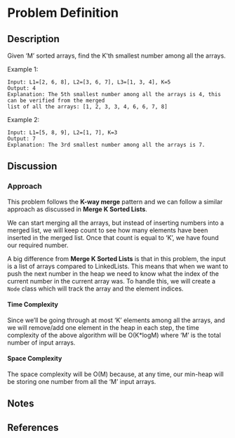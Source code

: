 # Problem Definition

## Description

Given ‘M’ sorted arrays, find the K'th smallest number among all the arrays.

Example 1:

```plaintext
Input: L1=[2, 6, 8], L2=[3, 6, 7], L3=[1, 3, 4], K=5
Output: 4
Explanation: The 5th smallest number among all the arrays is 4, this can be verified from the merged
list of all the arrays: [1, 2, 3, 3, 4, 6, 6, 7, 8]
```

Example 2:

```plaintext
Input: L1=[5, 8, 9], L2=[1, 7], K=3
Output: 7
Explanation: The 3rd smallest number among all the arrays is 7.
```

## Discussion

### Approach

This problem follows the **K-way merge** pattern and we can follow a similar approach as discussed in **Merge K Sorted Lists**.

We can start merging all the arrays, but instead of inserting numbers into a merged list, we will keep count to see how many elements have been inserted in the merged list. Once that count is equal to ‘K’, we have found our required number.

A big difference from **Merge K Sorted Lists** is that in this problem, the input is a list of arrays compared to LinkedLists. This means that when we want to push the next number in the heap we need to know what the index of the current number in the current array was. To handle this, we will create a `Node` class which will track the array and the element indices.

#### Time Complexity

Since we’ll be going through at most ‘K’ elements among all the arrays, and we will remove/add one element in the heap in each step, the time complexity of the above algorithm will be O(K*logM) where ‘M’ is the total number of input arrays.

#### Space Complexity

The space complexity will be O(M) because, at any time, our min-heap will be storing one number from all the ‘M’ input arrays.

## Notes

## References
